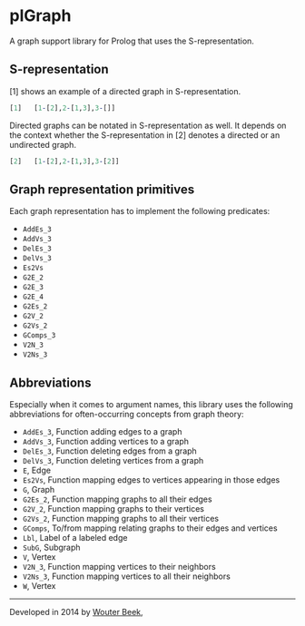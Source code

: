 plGraph
=======

A graph support library for Prolog that uses the S-representation.



S-representation
----------------

[1] shows an example of a directed graph in S-representation.

```prolog
[1]   [1-[2],2-[1,3],3-[]]
```

Directed graphs can be notated in S-representation as well.  It
depends on the context whether the S-representation in [2] denotes a
directed or an undirected graph.

```prolog
[2]   [1-[2],2-[1,3],3-[2]]
```



Graph representation primitives
-------------------------------

Each graph representation has to implement the following predicates:

  - `AddEs_3`
  - `AddVs_3`
  - `DelEs_3`
  - `DelVs_3`
  - `Es2Vs`
  - `G2E_2`
  - `G2E_3`
  - `G2E_4`
  - `G2Es_2`
  - `G2V_2`
  - `G2Vs_2`
  - `GComps_3`
  - `V2N_3`
  - `V2Ns_3`



Abbreviations
-------------

Especially when it comes to argument names, this library uses the
following abbreviations for often-occurring concepts from graph
theory:

  - `AddEs_3`, Function adding edges to a graph
  - `AddVs_3`, Function adding vertices to a graph
  - `DelEs_3`, Function deleting edges from a graph
  - `DelVs_3`, Function deleting vertices from a graph
  - `E`, Edge
  - `Es2Vs`, Function mapping edges to vertices appearing in those edges
  - `G`, Graph
  - `G2Es_2`, Function mapping graphs to all their edges
  - `G2V_2`, Function mapping graphs to their vertices
  - `G2Vs_2`, Function mapping graphs to all their vertices
  - `GComps`, To/from mapping relating graphs to their edges and vertices
  - `Lbl`, Label of a labeled edge
  - `SubG`, Subgraph
  - `V`, Vertex
  - `V2N_3`, Function mapping vertices to their neighbors
  - `V2Ns_3`, Function mapping vertices to all their neighbors
  - `W`, Vertex



---

Developed in 2014 by [Wouter Beek](http://www.wouterbeek.com),
